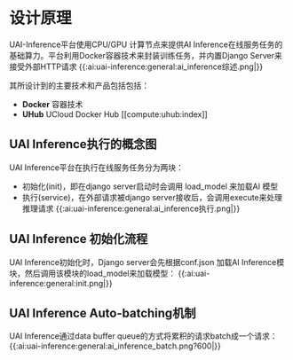 

# 设计原理 
UAI-Inference平台使用CPU/GPU 计算节点来提供AI Inference在线服务任务的基础算力。平台利用Docker容器技术来封装训练任务，并内置Django Server来接受外部HTTP请求
{{:ai:uai-inference:general:ai_inference综述.png|}}

其所设计到的主要技术和产品包括包括：
  - **Docker** 容器技术
  - **UHub** UCloud Docker Hub [[compute:uhub:index]]

## UAI Inference执行的概念图
UAI Inference平台在执行在线服务任务分为两块：

  * 初始化(init)，即在django server启动时会调用 load\_model 来加载AI 模型
  * 执行(service)，在外部请求被django server接收后，会调用execute来处理推理请求
{{:ai:uai-inference:general:ai_inference执行.png|}}

## UAI Inference 初始化流程
UAI Inference初始化时，Django server会先根据conf.json 加载AI Inference模块，然后调用该模块的load_model来加载模型：
{{:ai:uai-inference:general:init.png|}}

## UAI Inference Auto-batching机制
UAI Inference通过data buffer queue的方式将累积的请求batch成一个请求：
{{:ai:uai-inference:general:ai_inference_batch.png?600|}}
